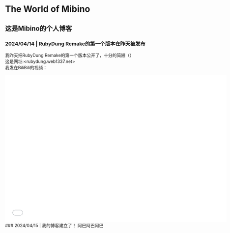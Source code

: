 # The World of Mibino
## 这是Mibino的个人博客
### 2024/04/14 | RubyDung Remake的第一个版本在昨天被发布
我昨天把RubyDung Remake的第一个版本公开了，十分的简陋（）<br>
这是网址:<rubydung.web1337.net><br>
我发在BiliBili的视频：<br>
<iframe src="//player.bilibili.com/player.html?aid=1803067016&bvid=BV1Yt42177M3&cid=1504488888&p=1" scrolling="no" border="0" frameborder="no" framespacing="0" allowfullscreen="true" width=720 height=480> </iframe>
### 2024/04/15 | 我的博客建立了！
阿巴阿巴阿巴

